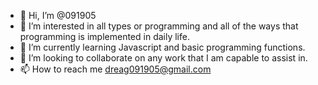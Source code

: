 - 👋 Hi, I’m @091905
- 👀 I’m interested in all types or programming and all of the ways that programming is implemented in daily life.
- 🌱 I’m currently learning Javascript and basic programming functions.
- 💞️ I’m looking to collaborate on any work that I am capable to assist in.
- 📫 How to reach me dreag091905@gmail.com

<!---
091905/091905 is a ✨ special ✨ repository because its `README.md` (this file) appears on your GitHub profile.
You can click the Preview link to take a look at your changes.
--->
